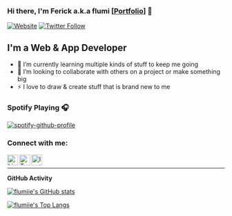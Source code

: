 ### Hi there, I'm Ferick a.k.a flumi [[Portfolio](https://ferick.me)] 👋

[![Website](https://img.shields.io/website?label=codeSTACKr.com&style=for-the-badge&url=https%3A%2F%2Fferick.me)](https://ferick.me)
[![Twitter Follow](https://img.shields.io/twitter/follow/ferickandrew?color=1DA1F2&logo=twitter&style=for-the-badge)](https://twitter.com/intent/follow?original_referer=https%3A%2F%2Fgithub.com%2Fflumiie&screen_name=ferickandrew)

## I'm a Web & App Developer

- 🌱 I’m currently learning multiple kinds of stuff to keep me going
- 👯 I’m looking to collaborate with others on a project or make something big
- ⚡ I love to draw & create stuff that is brand new to me

### Spotify Playing 🎧

[![spotify-github-profile](https://spotify-github-profile.vercel.app/api/view?uid=killdistance&cover_image=true&theme=default)](https://github.com/kittinan/spotify-github-profile)

### Connect with me:

[<img align="left" alt="LinkedIn" width="25px" src="https://cdn.jsdelivr.net/npm/simple-icons@v3/icons/linkedin.svg" />](https://www.linkedin.com/in/ferick)

[<img align="left" alt="Twitter" width="25px" src="https://cdn.jsdelivr.net/npm/simple-icons@v3/icons/twitter.svg" />](https://twitter.com/ferickandrew)

[<img align="left" alt="Instagram" width="25px" src="https://cdn.jsdelivr.net/npm/simple-icons@v3/icons/instagram.svg" />](https://instagram.com/flumiie)

<br/>

---

<summary><b>GitHub Activity</b></summary>
  
<!--START_SECTION:activity-->
<!--END_SECTION:activity-->

[![flumiie's GitHub stats](https://github-readme-stats.vercel.app/api?theme=cobalt&show_icons=true&username=flumiie)](https://github.com/flumiie)

[![flumiie's Top Langs](https://github-readme-stats.vercel.app/api/top-langs/?theme=cobalt&username=flumiie&langs_count=8)](https://github.com/flumiie)
